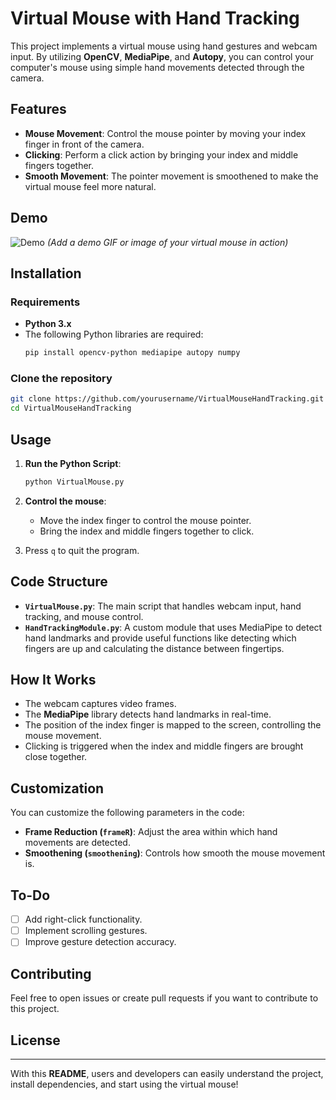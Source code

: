 # Virtual Mouse with Hand Tracking

This project implements a virtual mouse using hand gestures and webcam input. By utilizing **OpenCV**, **MediaPipe**, and **Autopy**, you can control your computer's mouse using simple hand movements detected through the camera.

## Features
- **Mouse Movement**: Control the mouse pointer by moving your index finger in front of the camera.
- **Clicking**: Perform a click action by bringing your index and middle fingers together.
- **Smooth Movement**: The pointer movement is smoothened to make the virtual mouse feel more natural.
  
## Demo
![Demo](demo.gif)  *(Add a demo GIF or image of your virtual mouse in action)*

## Installation

### Requirements
- **Python 3.x**
- The following Python libraries are required:
  ```bash
  pip install opencv-python mediapipe autopy numpy
  ```

### Clone the repository
```bash
git clone https://github.com/yourusername/VirtualMouseHandTracking.git
cd VirtualMouseHandTracking
```

## Usage

1. **Run the Python Script**:
    ```bash
    python VirtualMouse.py
    ```

2. **Control the mouse**:
   - Move the index finger to control the mouse pointer.
   - Bring the index and middle fingers together to click.
   
3. Press `q` to quit the program.

## Code Structure

- **`VirtualMouse.py`**: The main script that handles webcam input, hand tracking, and mouse control.
- **`HandTrackingModule.py`**: A custom module that uses MediaPipe to detect hand landmarks and provide useful functions like detecting which fingers are up and calculating the distance between fingertips.

## How It Works
- The webcam captures video frames.
- The **MediaPipe** library detects hand landmarks in real-time.
- The position of the index finger is mapped to the screen, controlling the mouse movement.
- Clicking is triggered when the index and middle fingers are brought close together.

## Customization
You can customize the following parameters in the code:
- **Frame Reduction (`frameR`)**: Adjust the area within which hand movements are detected.
- **Smoothening (`smoothening`)**: Controls how smooth the mouse movement is.
  
## To-Do
- [ ] Add right-click functionality.
- [ ] Implement scrolling gestures.
- [ ] Improve gesture detection accuracy.

## Contributing
Feel free to open issues or create pull requests if you want to contribute to this project.

## License

---

With this **README**, users and developers can easily understand the project, install dependencies, and start using the virtual mouse!

